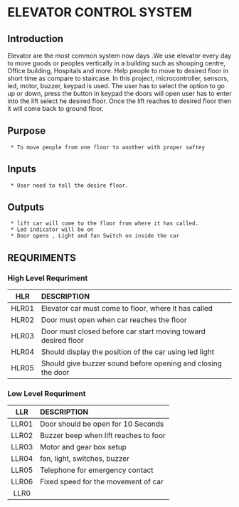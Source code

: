 # ELEVATOR CONTROL SYSTEM

## Introduction
   Elevator are the most common system now days .We use elevator every day to move goods or peoples vertically in a building such as shooping centre, Office building, Hospitals and more. Help people to move to desired floor in short time as compare to staircase.
   In this project, microcontroller, sensors, led, motor, buzzer, keypad is used. The user has to select the option to go up or down, press the button in keypad the doors will open user has to enter into the lift select he desired floor. Once the lift reaches to desired floor then it will come back to ground floor.
 
 ## Purpose
     * To move people from one floor to another with proper saftey
    
 ## Inputs 
     * User need to tell the desire floor.
    
 ## Outputs
     * lift car will come to the floor from where it has called.
     * Led indicator will be on 
     * Door opens , Light and fan Switch on inside the car
 ## REQURIMENTS
   
   ### High Level Requriment
   
   | HLR |DESCRIPTION|
   |:----:|:--------------------------------------------------|
   |HLR01|Elevator car must come to floor, where it has called|
   |HLR02|Door must open when car reaches the floor|
   |HLR03|Door must closed before car start moving toward desired floor|
   |HLR04|Should display the position of the car using led light|
   |HLR05|Should give buzzer sound before opening and closing the door|
   
   ### Low Level Requriment
   
   | LLR |DESCRIPTION|
   |:----:|:--------------------------------------------------|
   |LLR01|Door should be open for 10 Seconds|
   |LLR02|Buzzer beep when lift reaches to foor|
   |LLR03|Motor and gear box setup|
   |LLR04|fan, light, switches, buzzer|
   |LLR05|Telephone for emergency contact|
   |LLR06|Fixed speed for the movement of car|
   |LLR0||
   
